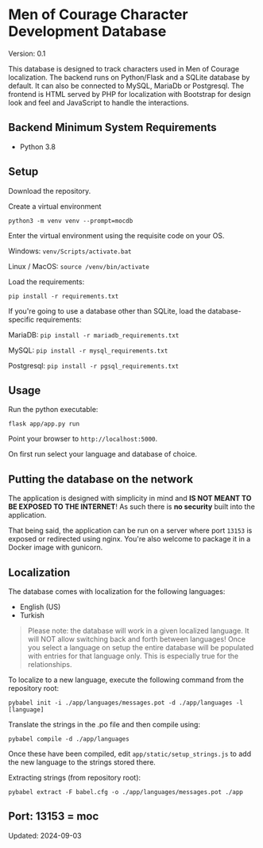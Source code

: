 # Men of Courage Character Development Database

Version: 0.1

This database is designed to track characters used in Men of Courage localization. The backend runs on Python/Flask and a SQLite database by default. It can also be connected to MySQL, MariaDb or Postgresql. The frontend is HTML served by PHP for localization with Bootstrap for design look and feel and JavaScript to handle the interactions.

## Backend Minimum System Requirements

* Python 3.8


## Setup
Download the repository.

Create a virtual environment

    python3 -m venv venv --prompt=mocdb

Enter the virtual environment using the requisite code on your OS.

Windows: `venv/Scripts/activate.bat`

Linux / MacOS: `source /venv/bin/activate`

Load the requirements:

    pip install -r requirements.txt

If you're going to use a database other than SQLite, load the database-specific requirements:

MariaDB: `pip install -r mariadb_requirements.txt`

MySQL: `pip install -r mysql_requirements.txt`

Postgresql: `pip install -r pgsql_requirements.txt`


## Usage

Run the python executable:

    flask app/app.py run

Point your browser to `http://localhost:5000`.

On first run select your language and database of choice.


## Putting the database on the network
The application is designed with simplicity in mind and **IS NOT MEANT TO BE EXPOSED TO THE INTERNET**! As such there is **no security** built into the application. 

That being said, the application can be run on a server where port `13153` is exposed or redirected using nginx. You're also welcome to package it in a Docker image with gunicorn.


## Localization
The database comes with localization for the following languages:

* English (US)
* Turkish

> Please note: the database will work in a given localized language. It will NOT allow switching back and forth between languages! Once you select a language on setup the entire database will be populated with entries for that language only. This is especially true for the relationships.

To localize to a new language, execute the following command from the repository root:

    pybabel init -i ./app/languages/messages.pot -d ./app/languages -l [language]

Translate the strings in the .po file and then compile using:

    pybabel compile -d ./app/languages


Once these have been compiled, edit `app/static/setup_strings.js` to add the new language to the strings stored there.

Extracting strings (from repository root):
    
    pybabel extract -F babel.cfg -o ./app/languages/messages.pot ./app

Port: 13153 = moc
---
Updated: 2024-09-03
